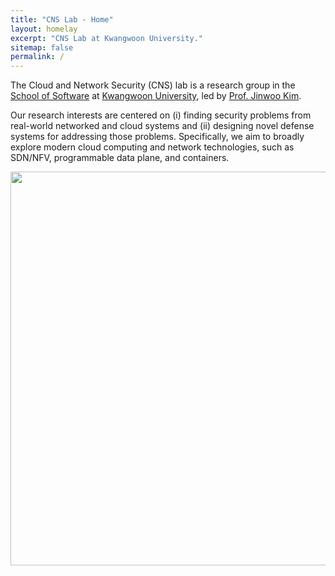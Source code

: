 ```yaml
---
title: "CNS Lab - Home"
layout: homelay
excerpt: "CNS Lab at Kwangwoon University."
sitemap: false
permalink: /
---
```



The Cloud and Network Security (CNS) lab is a research group in the [School of Software](https://cs.kw.ac.kr:501/main/main.php#) at [Kwangwoon University](https://www.kw.ac.kr/en/), led by [Prof. Jinwoo Kim](./jinwoo). 

Our research interests are centered on (i) finding security problems from real-world networked and cloud systems and (ii) designing novel defense systems for addressing those problems. Specifically, we aim to broadly explore modern cloud computing and network technologies, such as SDN/NFV, programmable data plane, and containers.


<div>
<img src="{{ site.url }}{{ site.baseurl }}/images/campus.jpeg" style="width: 630px"/>
</div>
